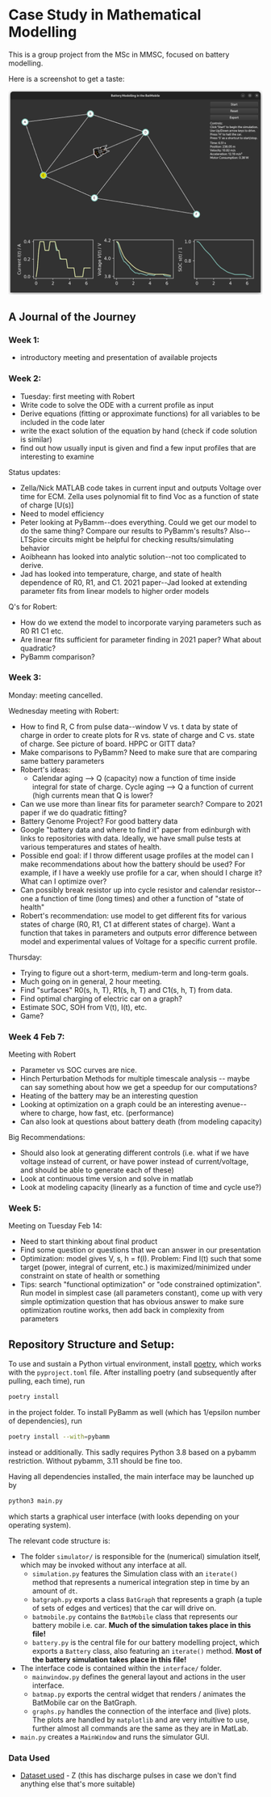 # Case Study in Mathematical Modelling

This is a group project from the MSc in MMSC, focused on battery modelling.

Here is a screenshot to get a taste:

![Screenshot of the simulator interface](interface/assets/screenshot.png)

## A Journal of the Journey

### Week 1:

- introductory meeting and presentation of available projects

### Week 2:

- Tuesday: first meeting with Robert
- Write code to solve the ODE with a current profile as input
- Derive equations (fitting or approximate functions) for all variables to be included in the code later
- write the exact solution of the equation by hand (check if code solution is similar)
- find out how usually input is given and find a few input profiles that are interesting to examine

Status updates:

- Zella/Nick MATLAB code takes in current input and outputs Voltage over time for ECM. Zella uses polynomial fit to find Voc as a function of state of charge [U(s)]
- Need to model efficiency
- Peter looking at PyBamm--does everything. Could we get our model to do the same thing? Compare our results to PyBamm's results? Also--LTSpice circuits might be helpful for checking results/simulating behavior
- Aoibheann has looked into analytic solution--not too complicated to derive.
- Jad has looked into temperature, charge, and state of health dependence of R0, R1, and C1. 2021 paper--Jad looked at extending parameter fits from linear models to higher order models

Q's for Robert:

- How do we extend the model to incorporate varying parameters such as R0 R1 C1 etc.
- Are linear fits sufficient for parameter finding in 2021 paper? What about quadratic?
- PyBamm comparison?

### Week 3:

Monday: meeting cancelled.

Wednesday meeting with Robert:

- How to find R, C from pulse data--window V vs. t data by state of charge in order to create plots for R vs. state of charge and C vs. state of charge. See picture of board. HPPC or GITT data?
- Make comparisons to PyBamm? Need to make sure that are comparing same battery parameters
- Robert's ideas:
  - Calendar aging --> Q (capacity) now a function of time inside integral for state of charge. Cycle aging --> Q a function of current (high currents mean that Q is lower?
- Can we use more than linear fits for parameter search? Compare to 2021 paper if we do quadratic fitting?
- Battery Genome Project? For good battery data
- Google "battery data and where to find it" paper from edinburgh with links to repositories with data. Ideally, we have small pulse tests at various temperatures and states of health.
- Possible end goal: if I throw different usage profiles at the model can I make recommendations about how the battery should be used? For example, if I have a weekly use profile for a car, when should I charge it? What can I optimize over?
- Can possibly break resistor up into cycle resistor and calendar resistor--one a function of time (long times) and other a function of "state of health"
- Robert's recommendation: use model to get different fits for various states of charge (R0, R1, C1 at different states of charge). Want a function that takes in parameters and outputs error difference between model and experimental values of Voltage for a specific current profile.

Thursday:

- Trying to figure out a short-term, medium-term and long-term goals.
- Much going on in general, 2 hour meeting.
- Find "surfaces" R0(s, h, T), R1(s, h, T) and C1(s, h, T) from data.
- Find optimal charging of electric car on a graph?
- Estimate SOC, SOH from V(t), I(t), etc.
- Game?

### Week 4 Feb 7:

Meeting with Robert

- Parameter vs SOC curves are nice.
- Hinch Perturbation Methods for multiple timescale analysis -- maybe can say something about how we get a speedup for our computations?
- Heating of the battery may be an interesting question
- Looking at optimization on a graph could be an interesting avenue--where to charge, how fast, etc. (performance)
- Can also look at questions about battery death (from modeling capacity)

Big Recommendations:

- Should also look at generating different controls (i.e. what if we have voltage instead of current, or have power instead of current/voltage, and should be able to generate each of these)
- Look at continuous time version and solve in matlab
- Look at modeling capacity (linearly as a function of time and cycle use?)

### Week 5:

Meeting on Tuesday Feb 14:
- Need to start thinking about final product
- Find some question or questions that we can answer in our presentation
- Optimization: model gives V, s, h = f(I). Problem: Find I(t) such that some target (power, integral of current, etc.) is maximized/minimized under constraint on state of health or something
- Tips: search "functional optimization" or "ode constrained optimization". Run model in simplest case (all parameters constant), come up with very simple optimization question that has obvious answer to make sure optimization routine works, then add back in complexity from parameters

## Repository Structure and Setup:

To use and sustain a Python virtual environment, install [poetry](https://python-poetry.org/), which works with the `pyproject.toml` file.
After installing poetry (and subsequently after pulling, each time), run

```bash
poetry install
```

in the project folder.
To install PyBamm as well (which has 1/epsilon number of dependencies), run

```bash
poetry install --with=pybamm
```

instead or additionally. This sadly requires Python 3.8 based on a pybamm restriction. Without pybamm, 3.11 should be fine too.

Having all dependencies installed, the main interface may be launched up by

```bash
python3 main.py
```

which starts a graphical user interface (with looks depending on your operating system).

The relevant code structure is:

- The folder `simulator/` is responsible for the (numerical) simulation itself, which may be invoked without any interface at all.
  - `simulation.py` features the Simulation class with an `iterate()` method that represents a numerical integration step in time by an amount of `dt`.
  - `batgraph.py` exports a class `BatGraph` that represents a graph (a tuple of sets of edges and vertices) that the car will drive on.
  - `batmobile.py` contains the `BatMobile` class that represents our battery mobile i.e. car. **Much of the simulation takes place in this file!**
  - `battery.py` is the central file for our battery modelling project, which exports a `Battery` class, also featuring an `iterate()` method. **Most of the battery simulation takes place in this file!**
- The interface code is contained within the `interface/` folder.
  - `mainwindow.py` defines the general layout and actions in the user interface.
  - `batmap.py` exports the central widget that renders / animates the BatMobile car on the BatGraph.
  - `graphs.py` handles the connection of the interface and (live) plots. The plots are handled by `matplotlib` and are very intuitive to use, further almost all commands are the same as they are in MatLab.
- `main.py` creates a `MainWindow` and runs the simulator GUI.

### Data Used

- [Dataset used](https://data.mendeley.com/datasets/wykht8y7tg/1) - Z (this has discharge pulses in case we don't find anything else that's more suitable)
